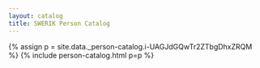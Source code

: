 ```yaml
---
layout: catalog
title: SWERIK Person Catalog
---
```

{% assign p = site.data._person-catalog.i-UAGJdGQwTr2ZTbgDhxZRQM %}
{% include person-catalog.html p=p %}

